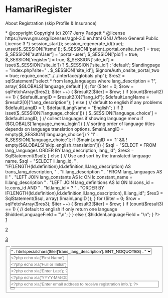 # HamariRegister
About Registration (skip Profile & Insurance)

<?php
/**
 * Portal Registration Wizard
 *
 * @package OpenEMR
 * @link    http://www.open-emr.org
 * @author  Jerry Padgett <sjpadgett@gmail.com>
 * @copyright Copyright (c) 2017 Jerry Padgett <sjpadgett@gmail.com>
 * @license https://www.gnu.org/licenses/agpl-3.0.en.html GNU Affero General Public License 3
 */

session_start();
session_regenerate_id(true);

unset($_SESSION['itsme']);
$_SESSION['patient_portal_onsite_two'] = true;
$_SESSION['authUser'] = 'portal-user';
$_SESSION['pid'] = true;
$_SESSION['register'] = true;

$_SESSION['site_id'] = isset($_SESSION['site_id']) ? $_SESSION['site_id'] : 'default';
$landingpage = "index.php?site=" . $_SESSION['site_id'];

$ignoreAuth_onsite_portal_two = true;

require_once("../../interface/globals.php");

$res2 = sqlStatement("select * from lang_languages where lang_description = ?", array(
    $GLOBALS['language_default']
));
for ($iter = 0; $row = sqlFetchArray($res2); $iter ++) {
    $result2[$iter] = $row;
}
if (count($result2) == 1) {
    $defaultLangID = $result2[0]{"lang_id"};
    $defaultLangName = $result2[0]{"lang_description"};
} else {
    // default to english if any problems
    $defaultLangID = 1;
    $defaultLangName = "English";
}

if (! isset($_SESSION['language_choice'])) {
    $_SESSION['language_choice'] = $defaultLangID;
}
// collect languages if showing language menu
if ($GLOBALS['language_menu_login']) {
    // sorting order of language titles depends on language translation options.
    $mainLangID = empty($_SESSION['language_choice']) ? '1' : $_SESSION['language_choice'];
    if ($mainLangID == '1' && ! empty($GLOBALS['skip_english_translation'])) {
        $sql = "SELECT * FROM lang_languages ORDER BY lang_description, lang_id";
        $res3 = SqlStatement($sql);
    } else {
        // Use and sort by the translated language name.
        $sql = "SELECT ll.lang_id, " . "IF(LENGTH(ld.definition),ld.definition,ll.lang_description) AS trans_lang_description, " . "ll.lang_description " .
             "FROM lang_languages AS ll " . "LEFT JOIN lang_constants AS lc ON lc.constant_name = ll.lang_description " .
             "LEFT JOIN lang_definitions AS ld ON ld.cons_id = lc.cons_id AND " . "ld.lang_id = ? " .
             "ORDER BY IF(LENGTH(ld.definition),ld.definition,ll.lang_description), ll.lang_id";
        $res3 = SqlStatement($sql, array(
            $mainLangID
        ));
    }

    for ($iter = 0; $row = sqlFetchArray($res3); $iter ++) {
        $result3[$iter] = $row;
    }

    if (count($result3) == 1) {
        // default to english if only return one language
        $hiddenLanguageField = "<input type='hidden' name='languageChoice' value='1' />\n";
    }
} else {
    $hiddenLanguageField = "<input type='hidden' name='languageChoice' value='" . htmlspecialchars($defaultLangID, ENT_QUOTES) . "' />\n";
}

?>
<!DOCTYPE html>
<html>
<head>
<title><?php echo xlt('New Patient'); ?> | <?php echo xlt('Register'); ?></title>
<meta content='width=device-width, initial-scale=1, maximum-scale=1, user-scalable=no' name='viewport'>
<meta name="description" content="Developed By sjpadgett@gmail.com">

<link href="<?php echo $GLOBALS['assets_static_relative']; ?>/font-awesome-4-6-3/css/font-awesome.min.css" rel="stylesheet" type="text/css" />
<link rel="stylesheet" href="<?php echo $GLOBALS['assets_static_relative']; ?>/jquery-datetimepicker-2-5-4/build/jquery.datetimepicker.min.css">
<link href="<?php echo $GLOBALS['assets_static_relative']; ?>/bootstrap-3-3-4/dist/css/bootstrap.min.css" rel="stylesheet" type="text/css" />
<link href="./../assets/css/register.css" rel="stylesheet" type="text/css" />

<!-- This is trick. eModal breaks on jquery 3 so load another compatable version. In this case (missing function) load order doesn't matter but other cases may -->
<script src="<?php echo $GLOBALS['assets_static_relative']; ?>/jquery-min-1-11-3/index.js" type="text/javascript"></script>

<script src="<?php echo $GLOBALS['assets_static_relative']; ?>/bootstrap-3-3-4/dist/js/bootstrap.min.js" type="text/javascript"></script>
<script type="text/javascript" src="<?php echo $GLOBALS['assets_static_relative']; ?>/jquery-datetimepicker-2-5-4/build/jquery.datetimepicker.full.min.js"></script>
<script type="text/javascript" src="<?php echo $GLOBALS['assets_static_relative']; ?>/emodal-1-2-65/dist/eModal.js"></script>

<script>
var newPid = 0;
var curPid = 0;
var provider = 0;

$(document).ready(function () {
    /* // test data
    $("#emailInput").val("me@me.com");
    $("#fname").val("Jerry");
    $("#lname").val("Padgett");
    $("#dob").val("1919-03-03");
    // ---------- */
    var navListItems = $('div.setup-panel div a'),
    allWells = $('.setup-content'),
    allNextBtn = $('.nextBtn'),
    allPrevBtn = $('.prevBtn');

    allWells.hide();

    navListItems.click(function (e) {
        e.preventDefault();
        var $target = $($(this).attr('href')),
        $item = $(this);

        if (!$item.hasClass('disabled')) {
            navListItems.removeClass('btn-primary').addClass('btn-default');
            $item.addClass('btn-primary');
            allWells.hide();
            $target.show();
            $target.find('input:eq(0)').focus();
        }
    });

    allPrevBtn.click(function () {
        var curStep = $(this).closest(".setup-content"),
        curStepBtn = curStep.attr("id"),
        prevstepwiz = $('div.setup-panel div a[href="#' + curStepBtn + '"]').parent().prev().children("a");
        prevstepwiz.removeAttr('disabled').trigger('click');
    });

    allNextBtn.click(function () {
        var profile = $("#profileFrame").contents();

        /* // test data
        profile.find("input#street").val("123 Some St.");
        profile.find("input#city").val("Brandon");
        //--------------------- */

        var curStep = $(this).closest(".setup-content"),
        curStepBtn = curStep.attr("id"),
        nextstepwiz = $('div.setup-panel div a[href="#' + curStepBtn + '"]').parent().next().children("a"),
        curInputs = curStep.find("input[type='text'],input[type='email'],select"),
        isValid = true;

        $(".form-group").removeClass("has-error");
        for (var i = 0; i < curInputs.length; i++) {
            if (!curInputs[i].validity.valid) {
                isValid = false;
                $(curInputs[i]).closest(".form-group").addClass("has-error");
            }
        }
        if (isValid) {
            if (curStepBtn == 'step-1') { // leaving step 1 setup profile frame. Prob not nec but in case
                profile.find('input#fname').val($("#fname").val());
                profile.find('input#mname').val($("#mname").val());
                profile.find('input#lname').val($("#lname").val());
                profile.find('input#dob').val($("#dob").val());
                profile.find('input#email').val($("#emailInput").val());
                profile.find('input[name=allowPatientPortal]').val(['YES']);
                // need these for validation.
                profile.find('select#providerid option:contains("Unassigned")').val('');
                profile.find('select#providerid').attr('required', true);
                profile.find('select#sex option:contains("Unassigned")').val('');
                profile.find('select#sex').attr('required', true);

                var pid = profile.find('input#pid').val();
                if (pid < 1) { // form pid set in promise
                    callServer('get_newpid', '', $("#dob").val(), $("#lname").val(), $("#fname").val()); // @TODO escape these
                }
            }
            nextstepwiz.removeAttr('disabled').trigger('click');
        }
    });

    $("#profileNext").click(function () {
        var profile = $("#profileFrame").contents();
        var curStep = $(this).closest(".setup-content"),
        curStepBtn = curStep.attr("id"),
        nextstepwiz = $('div.setup-panel div a[href="#' + curStepBtn + '"]').parent().next().children("a"),
        curInputs = $("#profileFrame").contents().find("input[type='text'],input[type='email'],select"),
        isValid = true;
        $(".form-group").removeClass("has-error");
        var flg = 0;
        for (var i = 0; i < curInputs.length; i++) {
            if (!curInputs[i].validity.valid) {
                isValid = false;
                if (!flg) {
                    curInputs[i].scrollIntoView();
                    curInputs[i].focus();
                    flg = 1;
                }
                $(curInputs[i]).closest(".form-group").addClass("has-error");
            }
        }
        if (isValid) {
            provider = profile.find('select#providerid').val();
            nextstepwiz.removeAttr('disabled').trigger('click');
        }
    });

    $("#submitPatient").click(function () {
        var profile = $("#profileFrame").contents();
        var pid = profile.find('input#pid').val();

        if (pid < 1) { // Just in case. Can never have too many pid checks!
            callServer('get_newpid', '');
        }

        var isOk = checkRegistration(newPid);
        if (isOk) {
            // Use portals rest api. flag 1 is write to chart. flag 0 writes an audit record for review in dashboard.
            // rest update will determine if new or existing pid for save. In register step-1 we catch existing pid but,
            // we can still use update here if we want to allow changing passwords.
            //
            document.getElementById('profileFrame').contentWindow.page.updateModel(1);
            $("#insuranceForm").submit();
            //  cleanup is in callServer done promise. This starts end session.
        }
    });

    $('div.setup-panel div a.btn-primary').trigger('click');

    $('.datepicker').datetimepicker({
        <?php $datetimepicker_timepicker = false; ?>
        <?php $datetimepicker_showseconds = false; ?>
        <?php $datetimepicker_formatInput = false; ?>
        <?php require($GLOBALS['srcdir'] . '/js/xl/jquery-datetimepicker-2-5-4.js.php'); ?>
     });

    $("#insuranceForm").submit(function (e) {
        e.preventDefault();
        var url = "account.php?action=new_insurance&pid=" + newPid;
        $.ajax({
            url: url,
            type: 'post',
            data: $("#insuranceForm").serialize(),
            success: function (serverResponse) {
                doCredentials(newPid) // this is the end for session.
                return false;
            }
        });
    });

    $('#selLanguage').on('change', function () {
        callServer("set_lang", this.value);
    });

    $(document.body).on('hidden.bs.modal', function () { //@TODO maybe make a promise for wiz exit
        callServer('cleanup');
    });

});

function doCredentials(pid) {
    callServer('do_signup', pid);
}

function checkRegistration(pid) {
    var profile = $("#profileFrame").contents();
    var curStep = $("#step-2"),
    curStepBtn = curStep.attr("id"),
    nextstepwiz = $('div.setup-panel div a[href="#' + curStepBtn + '"]').parent().next().children("a"),
    curInputs = $("#profileFrame").contents().find("input[type='text'],input[type='email'],select"),
    isValid = true;
    $(".form-group").removeClass("has-error");
    var flg = 0;
    for (var i = 0; i < curInputs.length; i++) {
        if (!curInputs[i].validity.valid) {
            isValid = false;
            if (!flg) {
                curInputs[i].scrollIntoView();
                curInputs[i].focus();
                flg = 1;
            }
            $(curInputs[i]).closest(".form-group").addClass("has-error");
        }
    }

    if (!isValid) {
        return false;
    }

    return true;
}

function callServer(action, value, value2, last, first) {
    var data = {
        'action' : action,
        'value' : value,
        'dob' : value2,
        'last' : last,
        'first' : first
    }
    if (action == 'do_signup') {
        data = {
            'action': action,
            'pid': value
        };
    }
    else if (action == 'notify_admin') {
        data = {
            'action': action,
            'pid': value,
            'provider': value2
        };
    }
    else if (action == 'cleanup') {
        data = {
            'action': action
        };
    }
    // The magic that is jquery ajax.l
    $.ajax({
        type : 'GET',
        url : 'account.php',
        data : data
    }).done(function (rtn) {
        if (action == "cleanup") {
            window.location.href = "./../index.php" // Goto landing page.
        }
        else if (action == "set_lang") {
            window.location.href = window.location.href;
        }
        else if (action == "get_newpid") {
            if (parseInt(rtn) > 0) {
                newPid = rtn;
                $("#profileFrame").contents().find('input#pubpid').val(newPid);
                $("#profileFrame").contents().find('input#pid').val(newPid);
            }
            else {
                // After error alert app exit to landing page.
                // Existing user error. Error message is translated in account.lib.php.
                eModal.alert(rtn);
            }
        }
        else if (action == 'do_signup') {
            if (rtn == "") {
                var message = "<?php echo xls('Unable to either create credentials or send email.'); ?>";
                alert(message);
                return false;
            }
            // For production. Here we're finished so do signup closing alert and then cleanup.
            callServer('notify_admin', newPid, provider); // pnote notify to selected provider
            // alert below for ease of testing.
            // alert(rtn); // sync alert.. rtn holds username and password for testing.

            var message = "<?php echo xls("Your new credentials have been sent. Check your email inbox and also possibly your spam folder. Once you log into your patient portal feel free to make an appointment or send us a secure message. We look forward to seeing you soon."); ?>"
            eModal.alert(message); // This is an async call. The modal close event exits us to portal landing page after cleanup.
        }
    }).fail(function (err) {
        var message = "<?php echo xls('Something went wrong.') ?>";
        alert(message);
    });
}
</script>
</head>
<body>
    <div class="container">
        <div class="stepwiz col-md-offset-3">
            <div class="stepwiz-row setup-panel">
                <div class="stepwiz-step">
                    <a href="#step-1" type="button" class="btn btn-primary btn-circle">1</a>
                    <p><?php echo xlt('Get Started') ?></p>
                </div>
                <div class="stepwiz-step">
                    <a href="#step-2" type="button" class="btn btn-default btn-circle" disabled="disabled">2</a>
                    <p><?php echo xlt('Profile') ?></p>
                </div>
                <div class="stepwiz-step">
                    <a href="#step-3" type="button" class="btn btn-default btn-circle" disabled="disabled">3</a>
                    <p><?php echo xlt('Insurance') ?></p>
                </div>
                <div class="stepwiz-step">
                    <a href="#step-4" type="button" class="btn btn-default btn-circle" disabled="disabled"><?php echo xlt('Done') ?></a>
                    <p><?php echo xlt('Register') ?></p>
                </div>
            </div>
        </div>
<!-- // Start Forms // -->
        <form class="form-inline" id="startForm" role="form" action="" method="post" onsubmit="">
            <div class="row setup-content" id="step-1">
                <div class="col-xs-7 col-md-offset-3 text-center">
                    <fieldset>
                        <legend class='bg-primary'><?php echo xlt('Contact') ?></legend>
                        <div class="well">
                        <?php if ($GLOBALS['language_menu_login']) { ?>
                        <?php if (count($result3) != 1) { ?>
                        <div class="form-group row">
                            <label for="selLanguage"><?php echo xlt('Language'); ?></label>
                            <select class="form-control" id="selLanguage" name="languageChoice">
                            <?php
                                echo "<option selected='selected' value='" . htmlspecialchars($defaultLangID, ENT_QUOTES) . "'>" .
                                     htmlspecialchars(xl('Default') . " - " . xl($defaultLangName), ENT_NOQUOTES) . "</option>\n";
                            foreach ($result3 as $iter) {
                                if ($GLOBALS['language_menu_showall']) {
                                    if (! $GLOBALS['allow_debug_language'] && $iter['lang_description'] == 'dummy') {
                                        continue; // skip the dummy language
                                    }
                                    echo "<option value='" . htmlspecialchars($iter['lang_id'], ENT_QUOTES) . "'>" .
                                         htmlspecialchars($iter['trans_lang_description'], ENT_NOQUOTES) . "</option>\n";
                                } else {
                                    if (in_array($iter['lang_description'], $GLOBALS['language_menu_show'])) {
                                        if (! $GLOBALS['allow_debug_language'] && $iter['lang_description'] == 'dummy') {
                                            continue; // skip the dummy language
                                        }
                                        echo "<option value='" . htmlspecialchars($iter['lang_id'], ENT_QUOTES) . "'>" .
                                             htmlspecialchars($iter['trans_lang_description'], ENT_NOQUOTES) . "</option>\n";
                                    }
                                }
                            }
                            ?>
                          </select>
                        </div>
                        <?php } } ?>
                        <div class="row">
                                <div class="col-sm-12">
                                    <div class="form-group inline">
                                        <label class="control-label" for="fname"><?php echo xlt('First')?></label>
                                        <div class="controls inline-inputs">
                                            <input type="text" class="form-control" id="fname" required placeholder="<?php echo xla('First Name'); ?>">
                                        </div>
                                    </div>
                                    <div class="form-group inline">
                                        <label class="control-label" for="mname"><?php echo xlt('Middle')?></label>
                                        <div class="controls inline-inputs">
                                            <input type="text" class="form-control" id="mname" placeholder="<?php echo xla('Full or Initial'); ?>">
                                        </div>
                                    </div>
                                    <div class="form-group inline">
                                        <label class="control-label" for="lname"><?php echo xlt('Last Name')?></label>
                                        <div class="controls inline-inputs">
                                            <input type="text" class="form-control" id="lname" required placeholder="<?php echo xla('Enter Last'); ?>">
                                        </div>
                                    </div>
                                </div>
                            </div>
                            <div class="form-group inline">
                                <label class="control-label" for="dob"><?php echo xlt('Birth Date')?></label>
                                <div class="controls inline-inputs">
                                    <div class="input-group">
                                        <input id="dob" type="text" required class="form-control datepicker" placeholder="<?php echo xla('YYYY-MM-DD'); ?>" />
                                    </div>
                                </div>
                            </div>
                            <div class="row">
                                <div class="col-sm-12 form-group">
                                    <label class="control-label" for="email"><?php echo xlt('Enter E-Mail Address')?></label>
                                    <div class="controls inline-inputs">
                                        <input id="emailInput" type="email" class="form-control" style="width: 100%" required
                                            placeholder="<?php echo xla('Enter email address to receive registration info.'); ?>" maxlength="100">
                                    </div>
                                </div>
                            </div>
                        </div>
                        <button class="btn btn-primary nextBtn btn-sm pull-right" type="button"><?php echo xlt('Next') ?></button>
                    </fieldset>
                </div>
            </div>
        </form>
        <div class="row setup-content" id="step-4" style="display: none">
            <div class="col-xs-6 col-md-offset-3 text-center">
                <div class="col-md-12">
                    <fieldset>
                        <legend class='bg-success'><?php echo xlt('Register') ?></legend>
                        <div class="well" style="text-align: center">
                            <h4 class='bg-success'><?php echo xlt("All set. Click Send Request below to finish registration") ?></h4>
                            <hr>
                            <p>
                            <?php echo xlt("An e-mail with your new account credentials will be sent to the e-mail address supplied earlier. You may still review or edit any part of your information by using the top step buttons to go to the appropriate panels. Note to be sure you have given your correct e-mail address. If after receiving credentials and you have trouble with access to the portal, please contact administration.") ?>
                            </p>
                        </div>
                        <button class="btn btn-primary prevBtn btn-sm pull-left" type="button"><?php echo xlt('Previous') ?></button>
                        <hr>
                        <button class="btn btn-success btn-sm pull-right" type="button" id="submitPatient"><?php echo xlt('Send Request') ?></button>
                    </fieldset>
                </div>
            </div>
        </div>
    </div>
</body>
</html>
